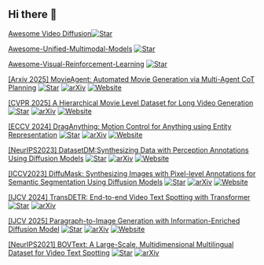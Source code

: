 ## Hi there 👋 

[Awesome Video Diffusion](https://github.com/showlab/Awesome-Video-Diffusion)[![Star](https://img.shields.io/github/stars/showlab/Awesome-Video-Diffusion.svg?style=social&label=Star)](https://github.com/showlab/Awesome-Video-Diffusion)

[Awesome-Unified-Multimodal-Models](https://github.com/showlab/Awesome-Unified-Multimodal-Models)   [![Star](https://img.shields.io/github/stars/showlab/Awesome-Unified-Multimodal-Models.svg?style=social&label=Star)](https://github.com/showlab/Awesome-Unified-Multimodal-Models)

[Awesome-Visual-Reinforcement-Learning](https://github.com/weijiawu/Awesome-Visual-Reinforcement-Learning)   [![Star](https://img.shields.io/github/stars/weijiawu/Awesome-Visual-Reinforcement-Learning.svg?style=social&label=Star)](https://github.com/weijiawu/Awesome-Visual-Reinforcement-Learning)



[[Arxiv 2025] MovieAgent: Automated Movie Generation via Multi-Agent CoT Planning](https://github.com/showlab/MovieAgent)  [![Star](https://img.shields.io/github/stars/showlab/MovieAgent.svg?style=social&label=Star)](https://github.com/showlab/MovieAgent) [![arXiv](https://img.shields.io/badge/arXiv-b31b1b.svg)](https://arxiv.org/abs/2503.07314) [![Website](https://img.shields.io/badge/Website-9cf)](https://weijiawu.github.io/MovieAgent/)

[[CVPR 2025] A Hierarchical Movie Level Dataset for Long Video Generation](https://github.com/showlab/MovieBench)  [![Star](https://img.shields.io/github/stars/showlab/MovieBench.svg?style=social&label=Star)](https://github.com/showlab/MovieBench) [![arXiv](https://img.shields.io/badge/arXiv-b31b1b.svg)](https://weijiawu.github.io/MovieBench/)  [![Website](https://img.shields.io/badge/Website-9cf)](https://weijiawu.github.io/MovieBench/)

[[ECCV 2024] DragAnything: Motion Control for Anything using Entity Representation](https://github.com/showlab/DragAnything)  [![Star](https://img.shields.io/github/stars/showlab/DragAnything.svg?style=social&label=Star)](https://github.com/showlab/DragAnything)  [![arXiv](https://img.shields.io/badge/arXiv-b31b1b.svg)](https://arxiv.org/abs/2403.07420)  [![Website](https://img.shields.io/badge/Website-9cf)](https://weijiawu.github.io/draganything_page/)


[[NeurIPS2023] DatasetDM:Synthesizing Data with Perception Annotations Using Diffusion Models](https://github.com/showlab/DatasetDM)  [![Star](https://img.shields.io/github/stars/showlab/DatasetDM.svg?style=social&label=Star)](https://github.com/showlab/DatasetDM)  [![arXiv](https://img.shields.io/badge/arXiv-b31b1b.svg)](https://arxiv.org/abs/2308.06160)  [![Website](https://img.shields.io/badge/Website-9cf)](https://weijiawu.github.io/DatasetDM_page/)

[[ICCV2023] DiffuMask: Synthesizing Images with Pixel-level Annotations for Semantic Segmentation Using Diffusion Models](https://github.com/weijiawu/DiffuMask)  [![Star](https://img.shields.io/github/stars/weijiawu/DiffuMask.svg?style=social&label=Star)](https://github.com/weijiawu/DiffuMask)  [![arXiv](https://img.shields.io/badge/arXiv-b31b1b.svg)](https://arxiv.org/abs/2303.11681)  [![Website](https://img.shields.io/badge/Website-9cf)](https://weijiawu.github.io/DiffusionMask/)
  
[[IJCV 2024] TransDETR: End-to-end Video Text Spotting with Transformer](https://github.com/weijiawu/TransDETR)  [![Star](https://img.shields.io/github/stars/weijiawu/TransDETR.svg?style=social&label=Star)](https://github.com/weijiawu/TransDETR)  [![arXiv](https://img.shields.io/badge/arXiv-b31b1b.svg)](https://arxiv.org/abs/2203.10539)

[[IJCV 2025] Paragraph-to-Image Generation with Information-Enriched Diffusion Model](https://github.com/weijiawu/ParaDiffusion)  [![Star](https://img.shields.io/github/stars/weijiawu/ParaDiffusion.svg?style=social&label=Star)](https://github.com/weijiawu/ParaDiffusion)  [![arXiv](https://img.shields.io/badge/arXiv-b31b1b.svg)](https://arxiv.org/abs/2311.14284)  [![Website](https://img.shields.io/badge/Website-9cf)](https://weijiawu.github.io/ParaDiffusionPage/)

[[NeurIPS2021] BOVText: A Large-Scale, Multidimensional Multilingual Dataset for Video Text Spotting](https://github.com/weijiawu/BOVText-Benchmark)  [![Star](https://img.shields.io/github/stars/weijiawu/BOVText-Benchmark.svg?style=social&label=Star)](https://github.com/weijiawu/BOVText-Benchmark)  [![arXiv](https://img.shields.io/badge/arXiv-b31b1b.svg)](https://arxiv.org/pdf/2112.04888)


<!--
**weijiawu/weijiawu** is a ✨ _special_ ✨ repository because its `README.md` (this file) appears on your GitHub profile.

Here are some ideas to get you started:

- 🔭 I’m currently working on ...
- 🌱 I’m currently learning ...
- 👯 I’m looking to collaborate on ...
- 🤔 I’m looking for help with ...
- 💬 Ask me about ...
- 📫 How to reach me: ...
- 😄 Pronouns: ...
- ⚡ Fun fact: ...
-->
